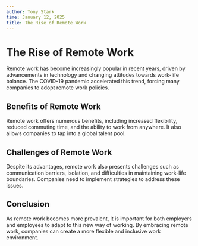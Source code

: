 ```yaml
---
author: Tony Stark
time: January 12, 2025
title: The Rise of Remote Work
---
```


# The Rise of Remote Work

Remote work has become increasingly popular in recent years, driven by advancements in technology and changing attitudes towards work-life balance. The COVID-19 pandemic accelerated this trend, forcing many companies to adopt remote work policies.

## Benefits of Remote Work

Remote work offers numerous benefits, including increased flexibility, reduced commuting time, and the ability to work from anywhere. It also allows companies to tap into a global talent pool.

## Challenges of Remote Work

Despite its advantages, remote work also presents challenges such as communication barriers, isolation, and difficulties in maintaining work-life boundaries. Companies need to implement strategies to address these issues.
## Conclusion

As remote work becomes more prevalent, it is important for both employers and employees to adapt to this new way of working. By embracing remote work, companies can create a more flexible and inclusive work environment.